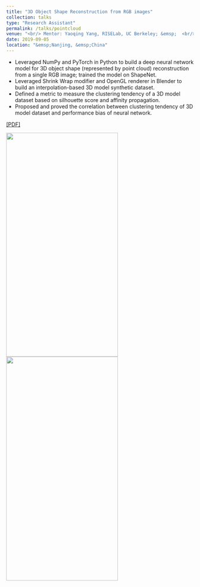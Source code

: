 ```yaml
---
title: "3D Object Shape Reconstruction from RGB images"
collection: talks
type: "Research Assistant"
permalink: /talks/pointcloud
venue: "<br/> Mentor: Yaoqing Yang, RISELab, UC Berkeley; &emsp;  <br/> Supervisor: &emsp;Prof. Luxi Yang,&emsp; Information Science and Engineering Lab,&emsp; Southeast University"
date: 2019-09-05
location: "&emsp;Nanjing, &emsp;China"
---
```


* Leveraged NumPy and PyTorch in Python to build a deep neural network model for 3D object shape (represented by point cloud) reconstruction from a single RGB image; trained the model on ShapeNet.
* Leveraged Shrink Wrap modifier and OpenGL renderer in Blender to build an interpolation-based 3D model synthetic dataset.
* Defined a metric to measure the clustering tendency of a 3D model dataset based on silhouette score and affinity propagation.
* Proposed and proved the correlation between clustering tendency of 3D model dataset and performance bias of neural network.
  
  
  
[[PDF]](http://YefanZhou.github.io/files/reconstruction_or_recognition_justifying_single_view_3d_reconstruction_networks.pdf)
  
  
  


<p float="left">
<img src="http://YefanZhou.github.io/images/eccv_2020_matrix_vis.png" width="300" height="600" />
<img src="http://YefanZhou.github.io/images/eccv_2020_pointcloud_vis.png" width="300" height="600"/> 
</p>
